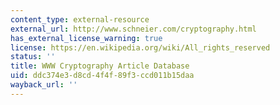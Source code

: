 ```yaml
---
content_type: external-resource
external_url: http://www.schneier.com/cryptography.html
has_external_license_warning: true
license: https://en.wikipedia.org/wiki/All_rights_reserved
status: ''
title: WWW Cryptography Article Database
uid: ddc374e3-d8cd-4f4f-89f3-ccd011b15daa
wayback_url: ''
---
```

